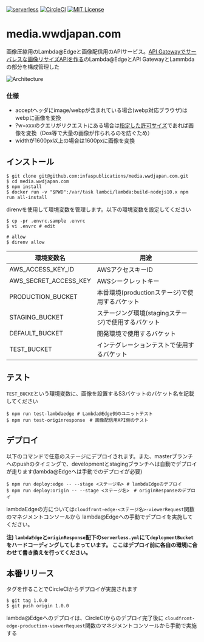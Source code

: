 [![serverless](http://public.serverless.com/badges/v3.svg)](http://www.serverless.com) [![CircleCI](https://circleci.com/gh/infaspublications/media.wwdjapan.com/tree/master.svg?style=svg&circle-token=eb8c55ba6dc58240b2672a78343e73dfa6ccc082)](https://circleci.com/gh/infaspublications/media.wwdjapan.com/tree/master) [![MIT License](http://img.shields.io/badge/license-MIT-blue.svg?style=flat)](LICENSE)

# media.wwdjapan.com
画像圧縮用のLambda@Edgeと画像配信用のAPIサービス。[API Gatewayでサーバレスな画像リサイズAPIを作る](https://qiita.com/akitsukada/items/e6d8fe68c49973d1edf6)のLambda@EdgeとAPI GatewayとLammbdaの部分を構成管理した

![Architecture](https://user-images.githubusercontent.com/1301012/63902229-648b9680-ca43-11e9-9336-07ba6b248707.png)

### 仕様
- acceptヘッダにimage/webpが含まれている場合(webp対応ブラウザ)はwebpに画像を変換
- ?w=xxxのクエリがリクエストにある場合は[指定した許可サイズ](https://github.com/infaspublications/media.wwdjapan.com/blob/master/lambdaEdge/viewerRequest.js#L9)であれば画像を変換（Dos等で大量の画像が作られるのを防ぐため）
- widthが1600px以上の場合は1600pxに画像を変換

## インストール
```shell
$ git clone git@github.com:infaspublications/media.wwdjapan.com.git
$ cd media.wwdjapan.com
$ npm install
$ docker run -v "$PWD":/var/task lambci/lambda:build-nodejs10.x npm run all-install
```

direnvを使用して環境変数を管理します。以下の環境変数を設定してください

```shell
$ cp -pr .envrc.sample .envrc
$ vi .envrc # edit

# allow
$ direnv allow
```

| 環境変数名 | 用途 |
|----|---- |
| AWS_ACCESS_KEY_ID | AWSアクセスキーID |
| AWS_SECRET_ACCESS_KEY | AWSシークレットキー |
| PRODUCTION_BUCKET | 本番環境(productionステージ)で使用するバケット |
| STAGING_BUCKET | ステージング環境(stagingステージ)で使用するバケット |
| DEFAULT_BUCKET | 開発環境で使用するバケット |
| TEST_BUCKET | インテグレーションテストで使用するバケット |

## テスト

`TEST_BUCKE`という環境変数に、画像を設置するS3バケットのバケット名を記載してください
```shell
$ npm run test-lambdaedge # Lambda@Edge側のユニットテスト
$ npm run test-originresponse　# 画像配信用API側のテスト
```

## デプロイ
以下のコマンドで任意のステージにデプロイされます。また、masterブランチへのpushのタイミングで、developmentとstagingブランチへは自動でデプロイが走ります(lambda@Edgeへは手動でのデプロイが必要)
```shell
$ npm run deploy:edge -- --stage <ステージ名> # lambdaEdgeのデプロイ
$ npm run deploy:origin -- --stage <ステージ名>　# originResponseのデプロイ
```

lambdaEdgeの方については`cloudfront-edge-<ステージ名>-viewerRequest`関数のマネジメントコンソールから
lambda@Edgeへの手動でデプロイを実施してください。

**注) `lambdaEdge`と`originResponse`配下の`serverless.yml`にて`deploymentBucket`をハードコーディングしてしまっています。
ここはデプロイ前に各自の環境に合わせて書き換えを行ってください。**

## 本番リリース
タグを作ることでCircleCIからデプロイが実施されます

```shell
$ git tag 1.0.0
$ git push origin 1.0.0
```

lambda@Edgeへのデプロイは、CircleCIからのデプロイ完了後に
`cloudfront-edge-production-viewerRequest`関数のマネジメントコンソールから手動で実施する
